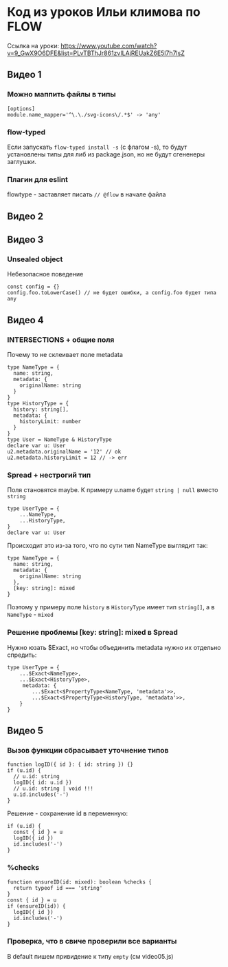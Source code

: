 # Код из уроков Ильи климова по FLOW

Ссылка на уроки: https://www.youtube.com/watch?v=9_GwX9O6DFE&list=PLvTBThJr861zvILAjREUakZ6E5l7h7lsZ

## Видео 1

### Можно маппить файлы в типы

```
[options]
module.name_mapper='^\.\./svg-icons\/.*$' -> 'any'
```

### flow-typed

Если запускать
`flow-typed install -s` (с флагом -s), то будут установлены типы для либ из package.json, но не будут сгененеры заглушки.

### Плагин для eslint

flowtype - заставляет писать `// @flow` в начале файла

## Видео 2

## Видео 3

### Unsealed object

Небезопасное поведение

```
const config = {}
config.foo.toLowerCase() // не будет ошибки, а config.foo будет типа any
```

## Видео 4

### INTERSECTIONS + общие поля

Почему то не склеивает поле metadata

```
type NameType = {
  name: string,
  metadata: {
    originalName: string
  }
}
type HistoryType = {
  history: string[],
  metadata: {
    historyLimit: number
  }
}
type User = NameType & HistoryType
declare var u: User
u2.metadata.originalName = '12' // ok
u2.metadata.historyLimit = 12 // -> err
```

### Spread + нестрогий тип

Поля становятся maybe. К примеру u.name будет `string | null` вместо `string`

```
type UserType = {
    ...NameType,
    ...HistoryType,
}
declare var u: User
```

Происходит это из-за того, что по сути тип NameType выглядит так:

```
type NameType = {
  name: string,
  metadata: {
    originalName: string
  },
  [key: string]: mixed
}
```

Поэтому у примеру поле `history` в `HistoryType` имеет тип `string[]`, а в `NameType` - `mixed`

### Решение проблемы [key: string]: mixed в Spread

Нужно юзать $Exact, но чтобы объединить metadata нужно их отдельно спредить:

```
type UserType = {
    ...$Exact<NameType>,
    ...$Exact<HistoryType>,
     metadata: {
        ...$Exact<$PropertyType<NameType, 'metadata'>>,
        ...$Exact<$PropertyType<HistoryType, 'metadata'>>,
    }
}
```

## Видео 5

### Вызов функции сбрасывает уточнение типов

```
function logID({ id }: { id: string }) {}
if (u.id) {
  // u.id: string
  logID({ id: u.id })
  // u.id: string | void !!!
  u.id.includes('-')
}
```

Решение - сохранение id в переменную:

```
if (u.id) {
  const { id } = u
  logID({ id })
  id.includes('-')
}
```

### %checks

```
function ensureID(id: mixed): boolean %checks {
  return typeof id === 'string'
}
const { id } = u
if (ensureID(id)) {
  logID({ id })
  id.includes('-')
}
```

### Проверка, что в свиче проверили все варианты

В default пишем привидение к типу `empty` (cм video05.js)
